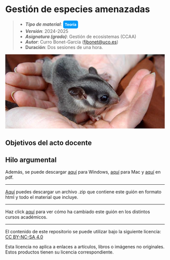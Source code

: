 # Gestión de especies amenazadas

> + **_Tipo de material_**: <span style="display: inline-block; font-size: 12px; color: white; background-color: #029BF9; border-radius: 5px; padding: 5px; font-weight: bold;"> Teoría</span>
> + **_Versión_**: 2024-2025
> +  **_Asignatura (grado)_**: Gestión de ecosistemas (CCAA)
> + **_Autor_**: Curro Bonet-García (fjbonet@uco.es)
> + **Duración**: Dos sesiones de una hora.

![portada](https://raw.githubusercontent.com/aprendiendo-cosas/Te_especies_amenazadas_gesteco_ccaa/main/imagenes/portada.jpg)



## Objetivos del acto docente



## Hilo argumental



Además, se puede descargar [aquí](https://github.com/aprendiendo-cosas/Te_escalas_gobernanza_gesteco_ccaa/raw/2024-2025/presentacion/escalas_gobernanza.exe) para Windows, [aquí](https://github.com/aprendiendo-cosas/Te_escalas_gobernanza_gesteco_ccaa/raw/2024-2025/presentacion/escalas_gobernanza.zip) para Mac y [aquí](https://github.com/aprendiendo-cosas/Te_escalas_gobernanza_gesteco_ccaa/raw/2024-2025/presentacion/escalas_gobernanza_lowres.pdf) en pdf.






****

[Aquí](https://github.com/aprendiendo-cosas/Te_escalas_gobernanza_gesteco_ccaa/archive/refs/tags/2024_2025.zip) puedes descargar un archivo .zip que contiene este guión en formato html y todo el material que incluye.

****
Haz click [aquí](https://github.com/aprendiendo-cosas/Te_escalas_gobernanza_gesteco_ccaa/releases) para ver cómo ha cambiado este guión en los distintos cursos académicos.

****
 <p xmlns:cc="http://creativecommons.org/ns#" >El contenido de este repositorio se puede utilizar bajo la siguiente licencia:  <a  href="https://creativecommons.org/licenses/by-nc-sa/4.0/?ref=chooser-v1"  target="_blank" rel="license noopener noreferrer"  style="display:inline-block;">CC BY-NC-SA 4.0<img  style="height:22px!important;margin-left:3px;vertical-align:text-bottom;"   src="https://mirrors.creativecommons.org/presskit/icons/cc.svg?ref=chooser-v1"  alt=""><img  style="height:22px!important;margin-left:3px;vertical-align:text-bottom;"   src="https://mirrors.creativecommons.org/presskit/icons/by.svg?ref=chooser-v1"  alt=""><img  style="height:22px!important;margin-left:3px;vertical-align:text-bottom;"   src="https://mirrors.creativecommons.org/presskit/icons/nc.svg?ref=chooser-v1"  alt=""><img  style="height:22px!important;margin-left:3px;vertical-align:text-bottom;"   src="https://mirrors.creativecommons.org/presskit/icons/sa.svg?ref=chooser-v1"  alt=""></a></p> 

<p>Esta licencia no aplica a enlaces a artículos, libros o imágenes no originales. Estos productos tienen su licencia correspondiente.</p>



